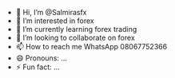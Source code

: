 - 👋 Hi, I’m @Salmirasfx
- 👀 I’m interested in forex 
- 🌱 I’m currently learning forex trading 
- 💞️ I’m looking to collaborate on forex 
- 📫 How to reach me WhatsApp 08067752366 
- 😄 Pronouns: ...
- ⚡ Fun fact: ...

<!---
Salmirasfx/Salmirasfx is a ✨ special ✨ repository because its `README.md` (this file) appears on your GitHub profile.
You can click the Preview link to take a look at your changes.
--->
